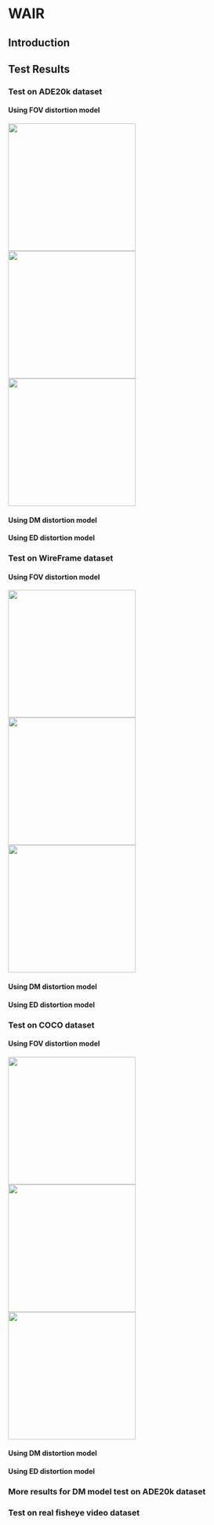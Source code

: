 # WAIR
## Introduction

## Test Results

### Test on ADE20k dataset

#### Using FOV distortion model

<p float="left">   <img src="results/ADE20K_division_model_dataset_FOV_1.gif" width="260" />   
                   <img src="results/ADE20K_division_model_dataset_FOV_2.gif" width="260" />   
                   <img src="results/ADE20K_division_model_dataset_FOV_3.gif" width="260" />  
</p>

#### Using DM distortion model



#### Using ED distortion model









### Test on WireFrame dataset

####  Using FOV distortion model
<p float="left">   <img src="results/WireFrame_division_model_dataset_FOV_1.gif" width="260" />   
                   <img src="results/WireFrame_division_model_dataset_FOV_6.gif" width="260" />   
                   <img src="results/WireFrame_division_model_dataset_FOV_9.gif" width="260" />  
</p>

#### Using DM distortion model

#### Using ED distortion model



### Test on COCO dataset

#### Using FOV distortion model
<p float="left">   <img src="results/COCO_division_model_dataset_FOV_3.gif" width="260" />   
                   <img src="results/COCO_division_model_dataset_FOV_4.gif" width="260" />   
                   <img src="results/COCO_division_model_dataset_FOV_5.gif" width="260" />  
</p>

#### Using DM distortion model

#### Using ED distortion model

### More results for DM model test on ADE20k dataset

### Test on real fisheye video dataset



